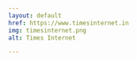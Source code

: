 ```yaml
---
layout: default
href: https://www.timesinternet.in
img: timesinternet.png
alt: Times Internet

---
```

